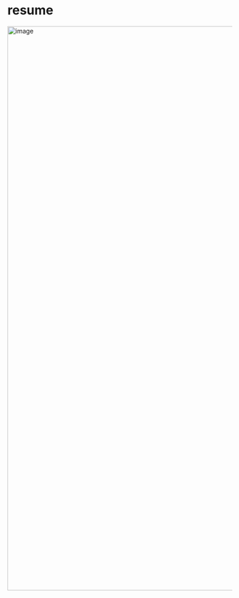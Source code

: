 # resume


<img width="1265" alt="image" src="https://github.com/user-attachments/assets/765b44b7-47ac-4034-87ff-7af35348574b" />
